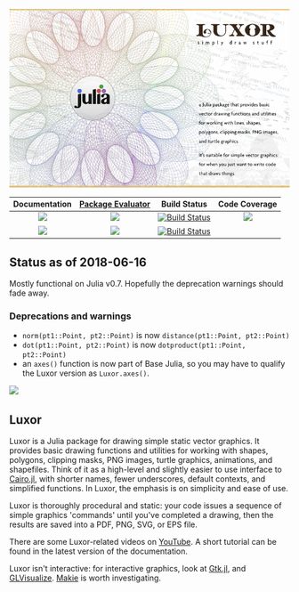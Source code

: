 ![splash image](docs/src/assets/figures/luxor-big-logo.png)

| **Documentation**                       | [**Package Evaluator**][pkgeval-link] | **Build Status**                          | **Code Coverage**               |
|:---------------------------------------:|:-------------------------------------:|:-----------------------------------------:|:-------------------------------:|
| [![][docs-stable-img]][docs-stable-url] | [![][pkg-0.5-img]][pkg-0.5-url]       | [![Build Status][travis-img]][travis-url] | [![][codecov-img]][codecov-url] |
| [![][docs-latest-img]][docs-latest-url] | [![][pkg-0.6-img]][pkg-0.6-url]       | [![Build Status][appvey-img]][appvey-url] |                                 |

## Status as of 2018-06-16

Mostly functional on Julia v0.7. Hopefully the deprecation warnings should fade away.

### Deprecations and warnings

* `norm(pt1::Point, pt2::Point)` is now `distance(pt1::Point, pt2::Point)`
* `dot(pt1::Point, pt2::Point)`  is now `dotproduct(pt1::Point, pt2::Point)`
* an `axes()` function is now part of Base Julia, so you may have to qualify the Luxor version as `Luxor.axes()`.

[![][pkg-0.7-img]][pkg-0.7-url]

## Luxor

Luxor is a Julia package for drawing simple static vector graphics. It provides basic drawing functions and utilities for working with shapes, polygons, clipping masks, PNG images, turtle graphics, animations, and shapefiles. Think of it as a high-level and slightly easier to use interface to [Cairo.jl](https://github.com/JuliaLang/Cairo.jl), with shorter names, fewer underscores, default contexts, and simplified functions. In Luxor, the emphasis is on simplicity and ease of use.  

Luxor is thoroughly procedural and static: your code issues a sequence of simple graphics 'commands' until you've completed a drawing, then the results are saved into a PDF, PNG, SVG, or EPS file.

There are some Luxor-related videos on [YouTube](https://www.youtube.com/channel/UCfd52kTA5JpzOEItSqXLQxg). A short tutorial can be found in the latest version of the documentation.

Luxor isn't interactive: for interactive graphics, look at [Gtk.jl](https://github.com/JuliaGraphics/Gtk.jl), and [GLVisualize](https://github.com/JuliaGL/GLVisualize.jl). [Makie](https://github.com/JuliaPlots/Makie.jl) is worth investigating.

[docs-latest-img]: https://img.shields.io/badge/docs-latest-blue.svg
[docs-latest-url]: http://juliagraphics.github.io/Luxor.jl/latest/

[docs-stable-img]: https://img.shields.io/badge/docs-stable-blue.svg
[docs-stable-url]: http://juliagraphics.github.io/Luxor.jl/stable/

[pkgeval-link]: http://pkg.julialang.org/?pkg=Luxor

[pkg-0.5-img]: http://pkg.julialang.org/badges/Luxor_0.5.svg
[pkg-0.5-url]: http://pkg.julialang.org/detail/Luxor.html

[pkg-0.6-img]: http://pkg.julialang.org/badges/Luxor_0.6.svg
[pkg-0.6-url]: http://pkg.julialang.org/detail/Luxor.html

[pkg-0.7-img]: http://pkg.julialang.org/badges/Luxor_0.7.svg
[pkg-0.7-url]: http://pkg.julialang.org/?pkg=Luxor&ver=0.7

[travis-img]: https://travis-ci.org/JuliaGraphics/Luxor.jl.svg?branch=master
[travis-url]: https://travis-ci.org/JuliaGraphics/Luxor.jl

[appvey-img]: https://ci.appveyor.com/api/projects/status/jfa9e54lv92rqd3m?svg=true
[appvey-url]: https://ci.appveyor.com/project/cormullion/luxor-jl/branch/master

[codecov-img]: https://codecov.io/gh/JuliaGraphics/Luxor.jl/branch/master/graph/badge.svg
[codecov-url]: https://codecov.io/gh/JuliaGraphics/Luxor.jl
